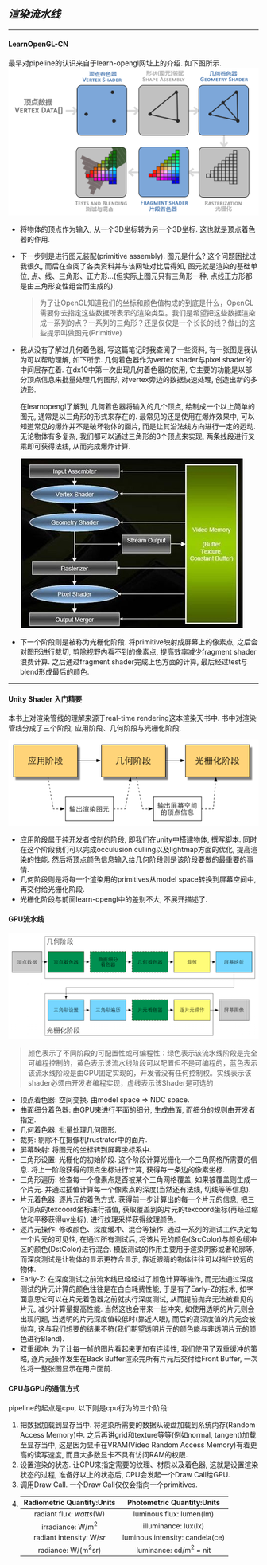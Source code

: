 ## ***渲染流水线***
---------------------------------------------------------------------------
#### **LearnOpenGL-CN**
最早对pipeline的认识来自于learn-opengl网址上的介绍. 如下图所示. 
![](pipeline.png)

- 将物体的顶点作为输入, 从一个3D坐标转为另一个3D坐标. 这也就是顶点着色器的作用. 
- 下一步则是进行图元装配(primitive assembly). 图元是什么? 这个问题困扰过我很久, 而后在查阅了各类资料并与该网址对比后得知, 图元就是渲染的基础单位, 点、线、三角形、正方形...(但实际上图元只有三角形一种, 点线正方形都是由三角形变性组合而生成的).
    > 为了让OpenGL知道我们的坐标和颜色值构成的到底是什么，OpenGL需要你去指定这些数据所表示的渲染类型。我们是希望把这些数据渲染成一系列的点？一系列的三角形？还是仅仅是一个长长的线？做出的这些提示叫做图元(Primitive)
- 我从没有了解过几何着色器, 写这篇笔记时我查阅了一些资料, 有一张图是我认为可以帮助理解, 如下所示. 几何着色器作为vertex shader与pixel shader的中间层存在着. 在dx10中第一次出现几何着色器的使用, 它主要的功能是以部分顶点信息来批量处理几何图形, 对vertex旁边的数据快速处理, 创造出新的多边形.

    在learnopengl了解到, 几何着色器将输入的几个顶点, 绘制成一个以上简单的图元, 通常是以三角形的形式来存在的. 最常见的还是使用在爆炸效果中, 可以知道常见的爆炸并不是破坏物体的面片, 而是让其沿法线方向进行一定的运动. 无论物体有多复杂, 我们都可以通过三角形的3个顶点来实现, 两条线段进行叉乘即可获得法线, 从而完成爆炸计算.

    ![](shaders.png)
- 下一个阶段则是被称为光栅化阶段. 将primitive映射成屏幕上的像素点, 之后会对图形进行裁切, 剪除视野内看不到的像素点, 提高效率减少fragment shader浪费计算. 之后通过fragment shader完成上色方面的计算, 最后经过test与blend形成最后的颜色.
---------------------------------------------------------------------------
#### **Unity Shader 入门精要**
本书上对渲染管线的理解来源于real-time rendering这本渲染天书中. 书中对渲染管线分成了三个阶段, 应用阶段、几何阶段与光栅化阶段.

![](pipeline2.png)
- 应用阶段属于纯开发者控制的阶段, 即我们在unity中搭建物体, 撰写脚本. 同时在这个阶段我们可以完成occulusion culling以及lightmap方面的优化, 提高渲染的性能. 然后将顶点颜色信息输入给几何阶段则是该阶段要做的最重要的事情.
- 几何阶段则是将每一个渲染用的primitives从model space转换到屏幕空间中, 再交付给光栅化阶段.
- 光栅化阶段与前面learn-opengl中的差别不大, 不展开描述了.

#### **GPU流水线**
![](GPU流水线.png)
> 颜色表示了不同阶段的可配置性或可编程性：绿色表示该流水线阶段是完全可编程控制的，黄色表示该流水线阶段可以配置但不是可编程的，蓝色表示该流水线阶段是由GPU固定实现的，开发者没有任何控制权。实线表示该shader必须由开发者编程实现，虚线表示该Shader是可选的
- 顶点着色器: 空间变换. 由model space => NDC space.
- 曲面细分着色器: 由GPU来进行平面的细分, 生成曲面, 而细分的规则由开发者指定.
- 几何着色器: 批量处理几何图形.
- 裁剪: 剔除不在摄像机frustrator中的面片.
- 屏幕映射: 将图元的坐标转到屏幕坐标系中.
- 三角形设置: 光栅化的初始阶段. 这个阶段计算光栅化一个三角网格所需要的信息. 将上一阶段获得的顶点坐标进行计算, 获得每一条边的像素坐标.
- 三角形遍历: 检查每一个像素点是否被某个三角网格覆盖, 如果被覆盖则生成一个片元. 并通过插值计算每一个像素点的深度(当然还有法线, 切线等等信息).
- 片元着色器: 逐片元的着色方式. 获得前一步计算出的每一个片元的信息, 把三个顶点的texcoord坐标进行插值, 获取覆盖到的片元的texcoord坐标(再经过缩放和平移获得uv坐标), 进行纹理采样获得纹理颜色.
- 逐片元操作: 修改颜色、深度缓冲、混合等操作. 通过一系列的测试工作决定每一个片元的可见性, 在通过所有测试后, 将该片元的颜色(SrcColor)与颜色缓冲区的颜色(DstColor)进行混合. 模版测试的作用主要用于渲染阴影或者轮廓等, 而深度测试是让物体的显示更符合显示, 靠近眼睛的物体往往可以挡住较远的物体.
- Early-Z: 在深度测试之前流水线已经经过了颜色计算等操作, 而无法通过深度测试的片元计算的颜色往往是在白白耗费性能, 于是有了Early-Z的技术, 如字面意思它可以在片元着色器之前就执行深度测试, 从而提前抛弃无法被看见的片元, 减少计算量提高性能. 当然这也会带来一些冲突, 如使用透明的片元则会出现问题, 当透明的片元深度值较低时(靠近人眼), 而后的高深度值的片元会被抛弃, 这与我们想要的结果不符(我们期望透明片元的颜色能与非透明片元的颜色进行Blend).
- 双重缓冲: 为了让每一帧的图片看起来更加有连续性, 我们使用了双重缓冲的策略, 逐片元操作发生在Back Buffer渲染完所有片元后交付给Front Buffer, 一次性将一整张图显示在用户面前.

#### **CPU与GPU的通信方式**
pipeline的起点是cpu, 以下则是cpu行为的三个阶段:
1. 把数据加载到显存当中. 将渲染所需要的数据从硬盘加载到系统内存(Random Access Memory)中. 之后再讲grid和texture等等(例如normal, tangent)加载至显存当中, 这是因为显卡在VRAM(Video Random Access Memory)有着更高的读写速度, 而且大多数显卡不具有访问RAM的权限.
2. 设置渲染的状态. 让CPU来指定需要的纹理、材质以及着色器, 这就是设置渲染状态的过程, 准备好以上的状态后, CPU会发起一个Draw Call给GPU.
3. 调用Draw Call. 一个Draw Call仅仅会指向一个primitives.
4. 
    | Radiometric Quantity:Units | Photometric Quantity:Units |
    |:--------------------------:| :-------------------------:|
    |   radiant flux: *watts*(W) | luminous flux: lumen(lm)   |
    |   irradiance: W/m$^2$      |   illuminance: lux(lx)     |
    |  radiant intensity: W/*sr* | luminous intensity: candela(ce)|
    |   radiance: W/(m$^2$sr)    | luminance: cd/m$^2$ = nit  |
